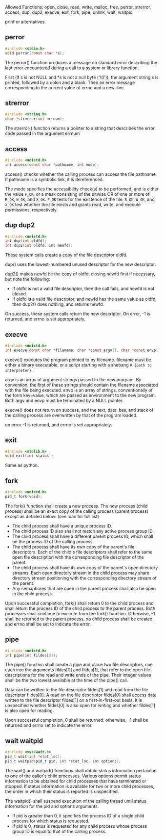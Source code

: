 

Allowed Functions:
open, close, read, write,
malloc, free, perror,
strerror, access, dup, dup2,
execve, exit, fork, pipe,
unlink, wait, waitpid

prinf or alternatives.

## perror
```c
#include <stdio.h>
void perror(const char *s);
```
The perror() function produces a message on standard error
describing the last error encountered during a call to a system
or library function.

First (if s is not NULL and *s is not a null byte ('\0')), the
argument string s is printed, followed by a colon and a blank.
Then an error message corresponding to the current value of errno
and a new-line.

## strerror
```c
#include <string.h>
char *strerror(int errnum);
```
The strerror() function returns a pointer to a string that
describes the error code passed in the argument errnum

## access
```c
#include <unistd.h>
int access(const char *pathname, int mode);
```
access() checks whether the calling process can access the file pathname. If pathname is a symbolic link, it is dereferenced.

The mode specifies the accessibility check(s) to be performed, and is either the value `F_OK`, or a mask consisting of the bitwise OR of one or more of `R_OK`, `W_OK`, and `X_OK`. `F_OK` tests for the existence of the file. `R_OK`, `W_OK`, and `X_OK` test whether the file exists and grants read, write, and execute permissions, respectively.

## dup dup2
```c
#include <unistd.h>
int dup(int oldfd);
int dup2(int oldfd, int newfd);
```
These system calls create a copy of the file descriptor oldfd.

dup() uses the lowest-numbered unused descriptor for the new descriptor.

dup2() makes newfd be the copy of oldfd, closing newfd first if necessary, but note the following:
- If oldfd is not a valid file descriptor, then the call fails, and newfd is not closed.
- If oldfd is a valid file descriptor, and newfd has the same value as oldfd, then dup2() does nothing, and returns newfd.

On success, these system calls return the new descriptor. On error, -1 is returned, and errno is set appropriately.


## execve
```c
#include <unistd.h>
int execve(const char *filename, char *const argv[], char *const envp[]);
```
execve() executes the program pointed to by filename. filename must be either a binary executable, or a script starting with a shebang `#!{path to interpreter}`.

argv is an array of argument strings passed to the new program. By convention, the first of these strings should contain the filename associated with the file being executed. envp is an array of strings, conventionally of the form key=value, which are passed as environment to the new program. Both argv and envp must be terminated by a NULL pointer. 

execve() does not return on success, and the text, data, bss, and stack of the calling process are overwritten by that of the program loaded.

on error -1 is returned, and errno is set appropriately.


## exit
```c
#include <stdlib.h>
void exit(int status);
```
Same as python.

## fork
```c
#include <unistd.h>
pid_t fork(void);
```
The fork() function shall create a new process. The new process (child process) shall be an exact copy of the calling process (parent process) except as detailed below: (see man for full list)
- The child process shall have a unique process ID.
- The child process ID also shall not match any active process group ID.
- The child process shall have a different parent process ID, which shall be the process ID of the calling process.
- The child process shall have its own copy of the parent's file descriptors. Each of the child's file descriptors shall refer to the same open file description with the corresponding file descriptor of the parent.
- The child process shall have its own copy of the parent's open directory streams. Each open directory stream in the child process may share directory stream positioning with the corresponding directory stream of the parent.
- Any semaphores that are open in the parent process shall also be open in the child process.

Upon successful completion, fork() shall return 0 to the child process and shall return the process ID of the child process to the parent process. Both processes shall continue to execute from the fork() function. Otherwise, -1 shall be returned to the parent process, no child process shall be created, and errno shall be set to indicate the error.

## pipe
```c
#include <unistd.h>
int pipe(int fildes[2]);
```
The pipe() function shall create a pipe and place two file descriptors, one each into the arguments fildes[0] and fildes[1], that refer to the open file descriptions for the read and write ends of the pipe. Their integer values shall be the two lowest available at the time of the pipe() call.

Data can be written to the file descriptor fildes[1] and read from the file descriptor fildes[0]. A read on the file descriptor fildes[0] shall access data written to the file descriptor fildes[1] on a first-in-first-out basis. It is unspecified whether fildes[0] is also open for writing and whether fildes[1] is also open for reading.

Upon successful completion, 0 shall be returned; otherwise, -1 shall be returned and errno set to indicate the error.



## wait waitpid
```c
#include <sys/wait.h>
pid_t wait(int *stat_loc);
pid_t waitpid(pid_t pid, int *stat_loc, int options);
```
The wait() and waitpid() functions shall obtain status information pertaining to one of the caller's child processes. Various options permit status information to be obtained for child processes that have terminated or stopped. If status information is available for two or more child processes, the order in which their status is reported is unspecified.

The waitpid() shall suspend execution of the calling thread until status information for the pid and options arguments.

- If pid is greater than 0, it specifies the process ID of a single child process for which status is requested.
- If pid is 0, status is requested for any child process whose process group ID is equal to that of the calling process.
